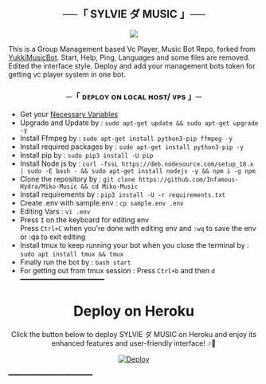 <h2 align="center">
    ──「 SYLVIE ダ MUSIC 」──
</h2>

<p align="center">
  <img src="https://telegra.ph/file/f081603a1947799bdefd1.jpg">
</p>

This is a Group Management based Vc Player, Music Bot Repo, forked from [YukkiMusicBot](https://github.com/TeamYukki/YukkiMusicBot). 
Start, Help, Ping, Languages and some files are removed.
Edited the interface style.
Deploy and add your management bots token for getting vc player system in one bot.

<h3 align="center">
    ─「 ᴅᴇᴩʟᴏʏ ᴏɴ ʟᴏᴄᴀʟ ʜᴏsᴛ/ ᴠᴘs 」─
</h3>

- Get your [Necessary Variables](https://github.com/Infamous-Hydra/Miko-Music/blob/main/sample.env)
- Upgrade and Update by :
`sudo apt-get update && sudo apt-get upgrade -y`
- Install Ffmpeg by :
`sudo apt-get install python3-pip ffmpeg -y`
- Install required packages by :
`sudo apt-get install python3-pip -y`
- Install pip by :
`sudo pip3 install -U pip`
- Install Node js by :
`curl -fssL https://deb.nodesource.com/setup_18.x | sudo -E bash - && sudo apt-get install nodejs -y && npm i -g npm`
- Clone the repository by :
`git clone https://github.com/Infamous-Hydra/Miko-Music && cd Miko-Music`
- Install requirements by :
`pip3 install -U -r requirements.txt`
- Create .env  with sample.env : 
`cp sample.env .env`
- Editing Vars : 
`vi .env`
- Press `I` on the keyboard for editing env<br>
Press `Ctrl+C` when you're done with editing env and `:wq` to save the env or :qa to exit editing<br>
- Install tmux to keep running your bot when you close the terminal by :
`sudo apt install tmux && tmux`
- Finally run the bot by :
`bash start`
- For getting out from tmux session : Press `Ctrl+b` and then `d`<br>
━━━━━━━━━━━━━━━━━━━━

<h1 align="center">Deploy on Heroku</h1>

<p align="center">Click the button below to deploy SYLVIE ダ MUSIC on Heroku and enjoy its enhanced features and user-friendly interface! 🎶🤖</p>

<p align="center">
    <a href="https://heroku.com/deploy?template=https://github.com/Infamous-Hydra/Miko-Music">
        <img src="https://www.herokucdn.com/deploy/button.svg" alt="Deploy">
    </a>
</p>

━━━━━━━━━━━━━━━━━━━━

